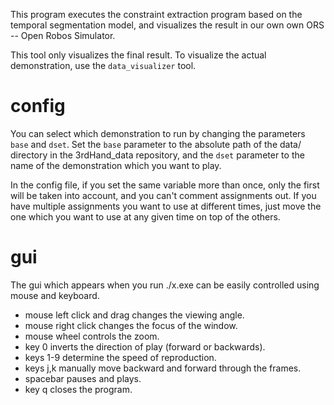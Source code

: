 This program executes the constraint extraction program based on the temporal
segmentation model, and visualizes the result in our own own ORS -- Open Robos
Simulator.

This tool only visualizes the final result. To visualize the actual
demonstration, use the `data_visualizer` tool.

# config

You can select which demonstration to run by changing the parameters `base` and
`dset`.  Set the `base` parameter to the absolute path of the data/ directory
in the 3rdHand_data repository, and the `dset` parameter to the name of the
demonstration which you want to play.

In the config file, if you set the same variable more than once, only the first
will be taken into account, and you can't comment assignments out.  If you
have multiple assignments you want to use at different times, just move the one
which you want to use at any given time on top of the others.

# gui

The gui which appears when you run ./x.exe can be easily controlled using mouse
and keyboard.

 * mouse left click and drag changes the viewing angle.
 * mouse right click changes the focus of the window.
 * mouse wheel controls the zoom.
 * key 0 inverts the direction of play (forward or backwards).
 * keys 1-9 determine the speed of reproduction.
 * keys j,k manually move backward and forward through the frames.
 * spacebar pauses and plays.
 * key q closes the program.

